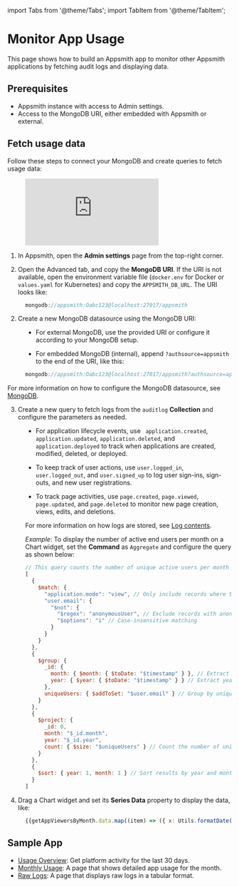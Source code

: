 import Tabs from '@theme/Tabs';
import TabItem from '@theme/TabItem';

# Monitor App Usage

This page shows how to build an Appsmith app to monitor other Appsmith applications by fetching audit logs and displaying data.

## Prerequisites

- Appsmith instance with access to Admin settings.
- Access to the MongoDB URI, either embedded with Appsmith or external.


## Fetch usage data

Follow these steps to connect your MongoDB and create queries to fetch usage data:


<dd>

<div style={{ position: "relative", paddingBottom: "calc(50.520833333333336% + 41px)", height: "0", width: "100%" }}>
  <iframe src="https://demo.arcade.software/VORqZSvYo0RPYVSq46Li?embed" frameborder="0" loading="lazy" webkitallowfullscreen mozallowfullscreen allowfullscreen style={{ position: "absolute", top: "0", left: "0", width: "100%", height: "100%", colorScheme: "light" }} title="Appsmith | Connect Data">
  </iframe>
</div>


</dd>


1. In Appsmith, open the **Admin settings** page from the top-right corner.

2. Open the Advanced tab, and copy the **MongoDB URI**. If the URI is not available, open the environment variable file (`docker.env` for Docker or `values.yaml` for Kubernetes) and copy the `APPSMITH_DB_URL`. The URI looks like:




<dd>

```js
mongodb://appsmith:Oabc123@localhost:27017/appsmith
```


</dd>


2. Create a new MongoDB datasource using the MongoDB URI:

<dd>

- For external MongoDB, use the provided URI or configure it according to your MongoDB setup.

- For embedded MongoDB (internal), append `?authsource=appsmith` to the end of the URI, like this:

<dd>

```js
mongodb://appsmith:Oabc123@localhost:27017/appsmith?authsource=appsmith
```

</dd>

For more information on how to configure the MongoDB datasource, see [MongoDB](/connect-data/reference/querying-mongodb#connection-parameters).


</dd>

3. Create a new query to fetch logs from the `auditlog` **Collection** and configure the parameters as needed. 


<dd>

- For application lifecycle events, use ` application.created`, `application.updated`, `application.deleted`, and `application.deployed` to track when applications are created, modified, deleted, or deployed.

- To keep track of user actions, use `user.logged_in`, `user.logged_out`, and `user.signed_up` to log user sign-ins, sign-outs, and new user registrations.

- To track page activities, use `page.created`, `page.viewed`, `page.updated`, and `page.deleted` to monitor new page creation, views, edits, and deletions.


For more information on how logs are stored, see [Log contents](/advanced-concepts/audit-logs#log-contents).



*Example*: To display the number of active end users per month on a Chart widget, set the **Command** as `Aggregate` and configure the query as shown below:




```js
// This query counts the number of unique active users per month and year, excluding anonymous users, and sorts the results by date.
[
  {
    $match: {
      "application.mode": "view", // Only include records where the application is in view mode
      "user.email": {
        "$not": {
          "$regex": "anonymousUser", // Exclude records with anonymous users
          "$options": "i" // Case-insensitive matching
        }
      }
    }
  },
  {
    $group: {
      _id: {
        month: { $month: { $toDate: "$timestamp" } }, // Extract month from timestamp
        year: { $year: { $toDate: "$timestamp" } } // Extract year from timestamp
      },
      uniqueUsers: { $addToSet: "$user.email" } // Group by unique user emails
    }
  },
  {
    $project: {
      _id: 0,
      month: "$_id.month",
      year: "$_id.year",
      count: { $size: "$uniqueUsers" } // Count the number of unique users
    }
  },
  {
    $sort: { year: 1, month: 1 } // Sort results by year and month in ascending order
  }
]
```

</dd>


4. Drag a Chart widget and set its **Series Data** property to display the data, like:

<dd>

```js
{{getAppViewersByMonth.data.map((item) => ({ x: Utils.formatDate(item), y: item.count }))}}
```

</dd>

<ZoomImage
  src="/img/endusers.png" 
  alt=""
  caption=""
/>





## Sample App

- [Usage Overview](https://app.appsmith.com/app/usage-analytics/dashboard-660d304eca635a1aa4a8e909): Get platform activity for the last 30 days.
- [Monthly Usage](https://app.appsmith.com/app/usage-analytics/monthly-trends-660d304eca635a1aa4a8e90a): A page that shows detailed app usage for the month.
- [Raw Logs](https://app.appsmith.com/app/usage-analytics/raw-logs-660d304eca635a1aa4a8e908): A page that displays raw logs in a tabular format.
